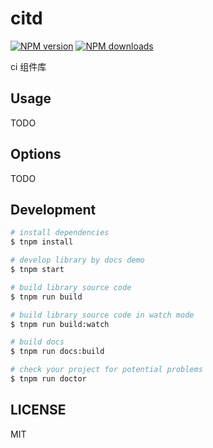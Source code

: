 # citd

[![NPM version](https://img.shields.io/npm/v/citd.svg?style=flat)](https://npmjs.org/package/citd)
[![NPM downloads](http://img.shields.io/npm/dm/citd.svg?style=flat)](https://npmjs.org/package/citd)

ci 组件库

## Usage

TODO

## Options

TODO

## Development

```bash
# install dependencies
$ tnpm install

# develop library by docs demo
$ tnpm start

# build library source code
$ tnpm run build

# build library source code in watch mode
$ tnpm run build:watch

# build docs
$ tnpm run docs:build

# check your project for potential problems
$ tnpm run doctor
```

## LICENSE

MIT
